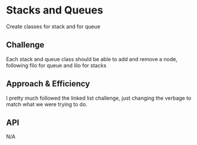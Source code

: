 
# Stacks and Queues
Create classes for stack and for queue

## Challenge
Each stack and queue class should be able to add and remove a node, following filo for queue and lilo for stacks

## Approach & Efficiency
I pretty much followed the linked list challenge, just changing the verbage to match what we were trying to do.

## API
N/A
